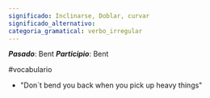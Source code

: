 ```yaml
---
significado: Inclinarse, Doblar, curvar
significado_alternativo: 
categoria_gramatical: verbo_irregular
---
```


***Pasado***: Bent
***Participio***: Bent

#vocabulario

- "Don´t bend you back when you pick up heavy things" 